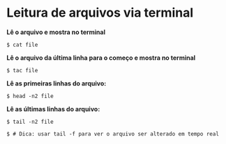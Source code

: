 # Leitura de arquivos via terminal

__Lê o arquivo e mostra no terminal__

```shell
$ cat file
```

__Lê o arquivo da última linha para o começo e mostra no terminal__

```shell
$ tac file
```

__Lê as primeiras linhas do arquivo:__

```shell
$ head -n2 file
```

__Lê as últimas linhas do arquivo:__

```shell
$ tail -n2 file

$ # Dica: usar tail -f para ver o arquivo ser alterado em tempo real
```